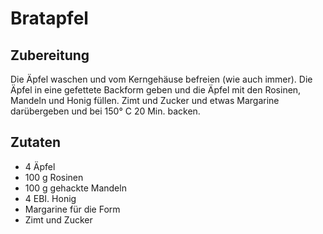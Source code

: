# Bratapfel

## Zubereitung

Die Äpfel waschen und vom Kerngehäuse befreien (wie auch immer). Die Äpfel in eine gefettete Backform geben und die Äpfel mit den Rosinen, Mandeln und Honig füllen. Zimt und Zucker und etwas Margarine darübergeben und bei 150° C 20 Min. backen.

## Zutaten

- 4 Äpfel
- 100 g Rosinen
- 100 g gehackte Mandeln
- 4 EBI. Honig
- Margarine für die Form
- Zimt und Zucker
